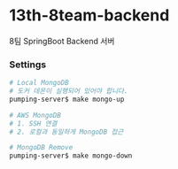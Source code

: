 # 13th-8team-backend

8팀 SpringBoot Backend 서버

### Settings

```bash
# Local MongoDB
# 도커 데몬이 실행되어 있어야 합니다.
pumping-server$ make mongo-up

# AWS MongoDB
# 1. SSH 연결
# 2. 로컬과 동일하게 MongoDB 접근

# MongoDB Remove
pumping-server$ make mongo-down
```

